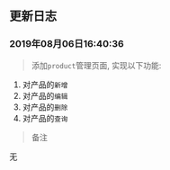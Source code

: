 ## 更新日志 

### 2019年08月06日16:40:36

> 添加`product`管理页面, 实现以下功能:

1. 对产品的`新增`
2. 对产品的`编辑`
3. 对产品的`删除`
4. 对产品的`查询`

> 备注

  无
  